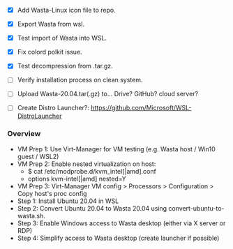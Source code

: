 - [x] Add Wasta-Linux icon file to repo.
- [x] Export Wasta from wsl.
- [x] Test import of Wasta into WSL.
- [x] Fix colord polkit issue.
- [x] Test decompression from .tar.gz.
- [ ] Verify installation process on clean system.
- [ ] Upload Wasta-20.04.tar(.gz) to... Drive? GitHub? cloud server?
- [ ] Create Distro Launcher?: https://github.com/Microsoft/WSL-DistroLauncher


### Overview
- VM Prep 1: Use Virt-Manager for VM testing (e.g. Wasta host / Win10 guest / WSL2)
- VM Prep 2: Enable nested virtualization on host:
    - $ cat /etc/modprobe.d/kvm_intel[|amd].conf
    - options kvm-intel[|amd] nested=Y
- VM Prep 3: Virt-Manager VM config > Processors > Configuration > Copy host's proc config
- Step 1: Install Ubuntu 20.04 in WSL
- Step 2: Convert Ubuntu 20.04 to Wasta 20.04 using convert-ubuntu-to-wasta.sh.
- Step 3: Enable Windows access to Wasta desktop (either via X server or RDP)
- Step 4: Simplify access to Wasta desktop (create launcher if possible)
